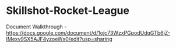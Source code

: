 # Skillshot-Rocket-League
Document Walkthrough - 
https://docs.google.com/document/d/1ojc73WzxPGpodUdqGTb6jZ-IMexv9SX5AJF4yzoeWx0/edit?usp=sharing
